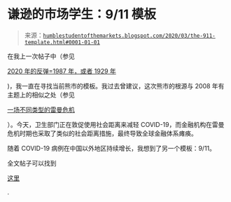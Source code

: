 <!--yml

分类：未分类

日期：2024-05-18 02:19:38

-->

# 谦逊的市场学生：9/11 模板

> 来源：[`humblestudentofthemarkets.blogspot.com/2020/03/the-911-template.html#0001-01-01`](https://humblestudentofthemarkets.blogspot.com/2020/03/the-911-template.html#0001-01-01)

在我上一次帖子中（参见

[2020 年的反弹=1987 年，或者 1929 年](https://humblestudentofthemarkets.com/2020/03/15/2020-bounce-1987-or-1929/)

)，我一直在寻找当前熊市的模板。我过去曾建议，这次熊市的根源与 2008 年有主题上的相似之处（参见

[一场不同类型的雷曼危机](https://humblestudentofthemarkets.com/2020/02/29/a-lehman-crisis-of-a-different-sort/)

）。今天，卫生部门正在敦促使用社会距离来减轻 COVID-19，而金融机构在雷曼危机时期也采取了类似的社会距离措施，最终导致全球金融体系瘫痪。

随着 COVID-19 病例在中国以外地区持续增长，我想到了另一个模板：9/11。

全文帖子可以找到

[这里](https://humblestudentofthemarkets.com/2020/03/16/the-9-11-market-template/)

.
